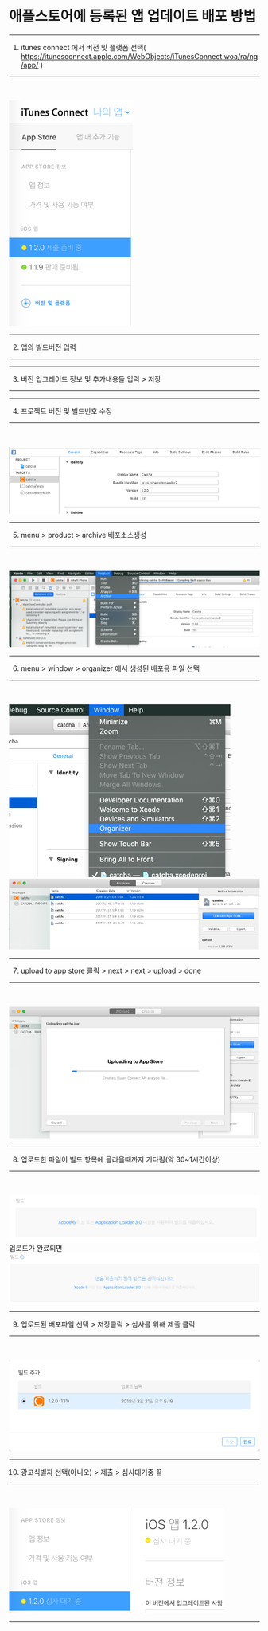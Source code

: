 # 애플스토어에 등록된 앱 업데이트 배포 방법
----------------------------------------------------------------------------------------------------
1. itunes connect 에서 버전 및 플랫폼 선택( https://itunesconnect.apple.com/WebObjects/iTunesConnect.woa/ra/ng/app/ )
----------------------------------------------------------------------------------------------------
</br></br>
![Alt text](https://github.com/rio1898/DOC/blob/master/%E1%84%89%E1%85%B3%E1%84%8F%E1%85%B3%E1%84%85%E1%85%B5%E1%86%AB%E1%84%89%E1%85%A3%E1%86%BA%202018-03-21%20%E1%84%8B%E1%85%A9%E1%84%92%E1%85%AE%204.45.29.png)

----------------------------------------------------------------------------------------------------
2. 앱의 빌드버전 입력
----------------------------------------------------------------------------------------------------

----------------------------------------------------------------------------------------------------
3. 버전 업그레이드 정보 및 추가내용들 입력 > 저장
----------------------------------------------------------------------------------------------------

----------------------------------------------------------------------------------------------------
4. 프로젝트 버전 및 빌드번호 수정
----------------------------------------------------------------------------------------------------
</br></br>
![Alt text](https://github.com/rio1898/DOC/blob/master/%E1%84%89%E1%85%B3%E1%84%8F%E1%85%B3%E1%84%85%E1%85%B5%E1%86%AB%E1%84%89%E1%85%A3%E1%86%BA%202018-03-21%20%E1%84%8B%E1%85%A9%E1%84%92%E1%85%AE%204.56.30.png)

----------------------------------------------------------------------------------------------------
5. menu > product > archive 배포소스생성
----------------------------------------------------------------------------------------------------
</br></br>
![Alt text](https://github.com/rio1898/DOC/blob/master/%E1%84%89%E1%85%B3%E1%84%8F%E1%85%B3%E1%84%85%E1%85%B5%E1%86%AB%E1%84%89%E1%85%A3%E1%86%BA%202018-03-21%20%E1%84%8B%E1%85%A9%E1%84%92%E1%85%AE%205.00.49.png)

----------------------------------------------------------------------------------------------------
6. menu > window > organizer 에서 생성된 배포용 파일 선택
----------------------------------------------------------------------------------------------------
</br></br>
![Alt text](https://github.com/rio1898/DOC/blob/master/%E1%84%89%E1%85%B3%E1%84%8F%E1%85%B3%E1%84%85%E1%85%B5%E1%86%AB%E1%84%89%E1%85%A3%E1%86%BA%202018-03-21%20%E1%84%8B%E1%85%A9%E1%84%92%E1%85%AE%205.05.21.png)
</br>
![Alt text](https://github.com/rio1898/DOC/blob/master/%E1%84%89%E1%85%B3%E1%84%8F%E1%85%B3%E1%84%85%E1%85%B5%E1%86%AB%E1%84%89%E1%85%A3%E1%86%BA%202018-03-21%20%E1%84%8B%E1%85%A9%E1%84%92%E1%85%AE%205.07.03.png)

----------------------------------------------------------------------------------------------------
7. upload to app store 클릭 > next > next > upload > done
----------------------------------------------------------------------------------------------------
</br></br>
![Alt text](https://github.com/rio1898/DOC/blob/master/%E1%84%89%E1%85%B3%E1%84%8F%E1%85%B3%E1%84%85%E1%85%B5%E1%86%AB%E1%84%89%E1%85%A3%E1%86%BA%202018-03-21%20%E1%84%8B%E1%85%A9%E1%84%92%E1%85%AE%205.08.46.png)

----------------------------------------------------------------------------------------------------
8. 업로드한 파일이 빌드 항목에 올라올때까지 기다림(약 30~1시간이상)
----------------------------------------------------------------------------------------------------
</br></br>
![Alt text](https://github.com/rio1898/DOC/blob/master/%E1%84%89%E1%85%B3%E1%84%8F%E1%85%B3%E1%84%85%E1%85%B5%E1%86%AB%E1%84%89%E1%85%A3%E1%86%BA%202018-03-21%20%E1%84%8B%E1%85%A9%E1%84%92%E1%85%AE%205.24.48.png)
</br>
업로드가 완료되면
</br>
![Alt text](https://github.com/rio1898/DOC/blob/master/%E1%84%89%E1%85%B3%E1%84%8F%E1%85%B3%E1%84%85%E1%85%B5%E1%86%AB%E1%84%89%E1%85%A3%E1%86%BA%202018-03-21%20%E1%84%8B%E1%85%A9%E1%84%92%E1%85%AE%205.44.34.png)

----------------------------------------------------------------------------------------------------
9. 업로드된 배포파일 선택 > 저장클릭 > 심사를 위해 제출 클릭
----------------------------------------------------------------------------------------------------
</br></br>
![Alt text](https://github.com/rio1898/DOC/blob/master/%E1%84%89%E1%85%B3%E1%84%8F%E1%85%B3%E1%84%85%E1%85%B5%E1%86%AB%E1%84%89%E1%85%A3%E1%86%BA%202018-03-21%20%E1%84%8B%E1%85%A9%E1%84%92%E1%85%AE%205.44.47.png)

----------------------------------------------------------------------------------------------------
10. 광고식별자 선택(아니오) > 제출 > 심사대기중 끝
----------------------------------------------------------------------------------------------------
</br></br>
![Alt text](https://github.com/rio1898/DOC/blob/master/%E1%84%89%E1%85%B3%E1%84%8F%E1%85%B3%E1%84%85%E1%85%B5%E1%86%AB%E1%84%89%E1%85%A3%E1%86%BA%202018-03-21%20%E1%84%8B%E1%85%A9%E1%84%92%E1%85%AE%205.48.25.png)

----------------------------------------------------------------------------------------------------



